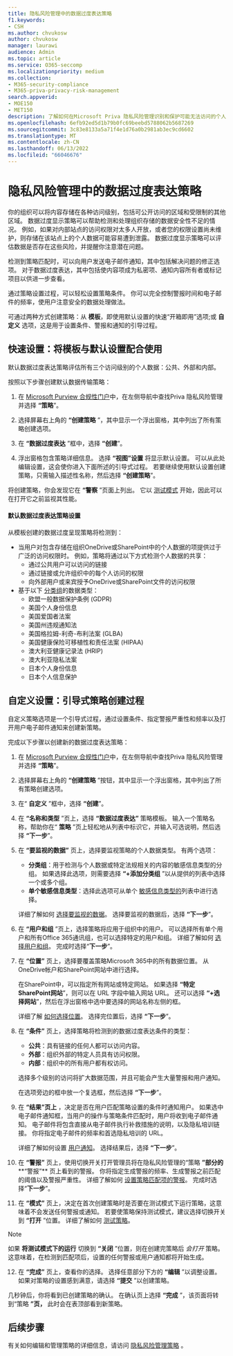 ```yaml
---
title: 隐私风险管理中的数据过度表达策略
f1.keywords:
- CSH
ms.author: chvukosw
author: chvukosw
manager: laurawi
audience: Admin
ms.topic: article
ms.service: O365-seccomp
ms.localizationpriority: medium
ms.collection:
- M365-security-compliance
- M365-priva-privacy-risk-management
search.appverid:
- MOE150
- MET150
description: 了解如何在Microsoft Priva 隐私风险管理识别和保护可能无法访问的个人数据时创建数据过度表达策略。
ms.openlocfilehash: 6efb92ed5d1b79b0fc69beebd5788062b5687269
ms.sourcegitcommit: 3c83e8133a5a71f4e1d76a0b2981ab3ec9cd6602
ms.translationtype: MT
ms.contentlocale: zh-CN
ms.lasthandoff: 06/13/2022
ms.locfileid: "66046676"
---
```

# <a name="data-overexposure-policies-in-privacy-risk-management"></a>隐私风险管理中的数据过度表达策略

你的组织可以将内容存储在各种访问级别，包括可公开访问的区域和受限制的其他区域。 数据过度显示策略可以帮助检测和处理组织存储的数据安全性不足的情况。 例如，如果对内部站点的访问权限对太多人开放，或者您的权限设置尚未维护，则存储在该站点上的个人数据可能容易遭到泄露。 数据过度显示策略可以评估数据是否存在这些风险，并提醒你注意潜在问题。

检测到策略匹配时，可以向用户发送电子邮件通知，其中包括解决问题的修正选项。 对于数据过度表达，其中包括使内容项成为私密项、通知内容所有者或标记项目以供进一步查看。

通过策略设置过程，可以轻松设置策略条件。 你可以完全控制警报时间和电子邮件的频率，使用户注意安全的数据处理做法。

可通过两种方式创建策略：从 **模板**，即使用默认设置的快速“开箱即用”选项;或 **自定义** 选项，这是用于设置条件、警报和通知的引导过程。

## <a name="quick-setup-use-a-template-with-default-settings"></a>快速设置：将模板与默认设置配合使用

默认数据过度表达策略评估所有三个访问级别的个人数据：公共、外部和内部。

按照以下步骤创建默认数据传输策略：

1. 在 [Microsoft Purview 合规性门户](https://compliance.microsoft.com/)中，在左侧导航中查找Priva 隐私风险管理并选择 **“策略**”。

2. 选择屏幕右上角的 **“创建策略** ”，其中显示一个浮出窗格，其中列出了所有策略创建选项。

3. 在 **“数据过度表达** ”框中，选择 **“创建**”。

4. 浮出窗格包含策略详细信息。 选择 **“视图”设置** 将显示默认设置。 可以从此处编辑设置，这会使你进入下面所述的引导式过程。 若要继续使用默认设置创建策略，只需输入描述性名称，然后选择 **“创建策略**”。

将创建策略，你会发现它在 **“警察** ”页面上列出。 它以 [测试模式](risk-management-policies.md#testing-a-policy) 开始，因此可以在打开它之前监视其性能。

#### <a name="default-data-overexposure-policy-settings"></a>默认数据过度表达策略设置

从模板创建的数据过度呈现策略将检测到：

- 当用户对包含存储在组织OneDrive或SharePoint中的个人数据的项提供过于广泛的访问权限时。 例如，策略将通过以下方式检测个人数据的共享：
    - 通过公共用户可以访问的链接
    - 通过链接或允许组织中的每个人访问的权限
    - 向外部用户或来宾授予OneDrive或SharePoint文件的访问权限
- 基于以下 [分类组](risk-management-policies.md#classification-groups)的数据类型：
    - 欧盟一般数据保护条例 (GDPR) 
    - 美国个人身份信息
    - 美国爱国者法案
    - 美国州违规通知法
    - 美国格拉姆-利奇-布利法案 (GLBA) 
    - 美国健康保险可移植性和责任法案 (HIPAA) 
    - 澳大利亚健康记录法 (HRIP) 
    - 澳大利亚隐私法案
    - 日本个人身份信息
    - 日本个人信息保护

## <a name="custom-setup-guided-policy-creation-process"></a>自定义设置：引导式策略创建过程

自定义策略选项是一个引导式过程，通过设置条件、指定警报严重性和频率以及打开用户电子邮件通知来创建新策略。

完成以下步骤以创建新的数据过度表达策略：

1. 在 [Microsoft Purview 合规性门户](https://compliance.microsoft.com/)中，在左侧导航中查找Priva 隐私风险管理并选择 **“策略**”。

2. 选择屏幕右上角的 **“创建策略** ”按钮，其中显示一个浮出窗格，其中列出了所有策略创建选项。

3. 在“ **自定义** ”框中，选择 **“创建**”。

4. 在 **“名称和类型** ”页上，选择 **“数据过度表达”** 策略模板。 输入一个策略名称，帮助你在“ **策略** ”页上轻松地从列表中标识它，并输入可选说明，然后选择 **“下一步**”。

5. 在 **“要监视的数据”** 页上，选择要监视策略的个人数据类型。 有两个选项：
    - **分类组**：用于检测与个人数据或特定法规相关的内容的敏感信息类型的分组。 如果选择此选项，则需要选择 **“+添加分类组** ”以从提供的列表中选择一个或多个组。
    - **单个敏感信息类型**：选择此选项可从单个 [敏感信息类型的](/microsoft-365/compliance/sensitive-information-type-entity-definitions)列表中进行选择。

    详细了解如何 [选择要监视的数据](risk-management-policies.md#choose-data-to-monitor)。 选择要监视的数据后，选择 **“下一步**”。

6. 在 **“用户和组** ”页上，选择策略将应用于组织中的用户。 可以选择所有单个用户和所有Office 365通讯组，也可以选择特定的用户和组。 详细了解如何 [选择用户和组](risk-management-policies.md#choose-users-and-groups)。 完成时选择“**下一步**”。

7. 在 **“位置”** 页上，选择要覆盖策略Microsoft 365中的所有数据位置。 从OneDrive帐户和SharePoint网站中进行选择。

    在SharePoint中，可以指定所有网站或特定网站。 如果选择 **“特定SharePoint网站**”，则可以在 URL 字段中输入网站 URL。 还可以选择 **“+选择网站**”，然后在浮出窗格中选中要选择的网站名称左侧的框。

    详细了解 [如何选择位置](risk-management-policies.md#choose-locations)。 选择完位置后，选择 **“下一步**”。

8. 在 **“条件”** 页上，选择策略将检测到的数据过度表达条件的类型：
    - **公共**：具有链接的任何人都可以访问内容。
    - **外部**：组织外部的特定人员具有访问权限。
    - **内部**：组织中的所有用户都有权访问。
    
    选择多个级别的访问将扩大数据范围，并且可能会产生大量警报和用户通知。

    在选项旁边的框中放一个复选框，然后选择 **“下一步**”。

9. 在 **“结果”页上** ，决定是否在用户匹配策略设置的条件时通知用户。 如果选中电子邮件通知框，当用户的操作与策略条件匹配时，用户将收到电子邮件通知。 电子邮件将包含直接从电子邮件执行补救措施的说明，以及隐私培训链接。 你将指定电子邮件的频率和首选隐私培训的 URL。
     
    详细了解如何设置 [用户通知](risk-management-notifications.md)。 选择结果后，选择 **“下一步**”。

10. 在 **“警报”** 页上，使用切换开关打开管理员将在隐私风险管理的“策略 **”部分的****“警报”** 页上看到的警报。 你将指定生成警报的频率、生成警报之前匹配的阈值以及警报严重性。 详细了解如何 [设置策略匹配项的警报](risk-management-policies.md#set-alerts)。 完成时选择“**下一步**”。

11. 在 **“模式”** 页上，决定在首次创建策略时是否要在测试模式下运行策略，这意味着不会发送任何警报或通知。 若要使策略保持测试模式，建议选择切换开关到 **“打开** ”位置。 详细了解如何 [测试策略](risk-management-policies.md#testing-a-policy)。

> [!NOTE]
> 如果 **将测试模式下的运行** 切换到 **“关闭** ”位置，则在创建完策略后 *会打开* 策略。 这意味着，在检测到匹配项后，设置的任何警报或用户通知都将开始生成。

12. 在 **“完成”** 页上，查看你的选择。 选择任意部分下方的 **“编辑** ”以调整设置。 如果对策略的设置感到满意，请选择 **“提交** ”以创建策略。

几秒钟后，你将看到已创建策略的确认。 在确认页上选择 **“完成** ”，该页面将转到“策略 **”页，** 此时会在表顶部看到新策略。

## <a name="next-steps"></a>后续步骤

有关如何编辑和管理策略的详细信息，请访问 [隐私风险管理策略](risk-management-policies.md) 。